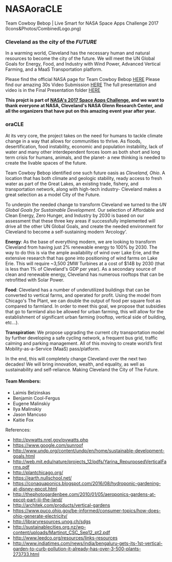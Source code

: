 # NASAoraCLE
Team Cowboy Bebop | Live Smart for NASA Space Apps Challenge 2017
(Icons&Photos/CombinedLogo.png)


### Cleveland as the city of the _FUTURE_
In a warming world, Cleveland has the necessary human and natural resources to become the city of the future. We will meet the UN Global Goals for Energy, Food, and Industry with Wind Power, Advanced Vertical Farming, and a MaaS Transportation platform.

Please find the official NASA page for Team Cowboy Bebop [HERE](https://2017.spaceappschallenge.org/challenges/earth-and-us/live-smart/teams/team-cowboy-bebop/project)
Please find our amazing 30s Video Submission [HERE](https://youtu.be/entbuYTro0E)
The full presentation and video is in the Final Presentation folder [HERE](https://github.com/DragonID/NASAoraCLE/tree/master/Final%20Presentation)


**This projct is part of [NASA's 2017 Space Apps Challenge](https://2017.spaceappschallenge.org/), and we want to thank everyone at NASA, Cleveland's NASA Glenn Research Center, and all the organizers that have put on this amazing event year after year.**


### oraCLE
At its very core, the project takes on the need for humans to tackle climate change in a way that allows for communities to thrive. As floods, desertification, food instability, economic and population instability, lack of water and many other interdependent forces loom as both short and long term crisis for humans, animals, and the planet- a new thinking is needed to create the livable spaces of the future.

Team Cowboy Bebop identified one such future oasis as _Cleveland, Ohio_. A location that has both climate and geologic stability, ready access to fresh water as part of the Great Lakes, an existing trade, fishery, and transportation network, along with high-tech industry- Cleveland makes a great selection as a model City of the Future.

To underpin the needed change to transform Cleveland we turned to the _UN Global Goals for Sustainable Development_. Our selection of Affordable and Clean Energy, Zero Hunger, and Industry by 2030 is based on our assessment that these three key areas if successfully implemented will drive all the other UN Global Goals, and create the needed environment for Cleveland to become a self-sustaining modern ‘Arcology’.

**Energy**: As the base of everything modern, we are looking to transform Cleveland from having just 2% renewable energy to 100% by 2030. The way to do this is via the ample availability of wind over Lake Erie, and the extensive research that has gone into positioning of wind farms on Lake Erie. This will require ~3,500 2MW Turbines at a cost of $14B by 2030 (that is less than 1% of Cleveland's GDP per year). As a secondary source of clean and renewable energy, Cleveland has numerous rooftops that can be retrofitted with Solar Power.

**Food**: Cleveland has a number of underutilized buildings that can be converted to vertical farms, and operated for profit. Using the model from Chicago's The Plant, we can double the output of food per square foot as compared to farmland. In order to meet this goal, we propose that subsidies that go to farmland also be allowed for urban farming, this will allow for the establishment of significant urban farming (rooftop, vertical side of building, etc...).

**Transpiration**: We propose upgrading the current city transportation model by further developing a safe cycling network, a frequent bus grid, traffic calming and parking management. All of this moving to create world’s first Mobility-as-a-Service (MaaS) pass/platform.

In the end, this will completely change Cleveland over the next two decades! We will bring innovation, wealth, and equality, as well as sustainability and self-reliance. Making Cleveland the City of The Future. 

#### Team Members:
- Laimis Belzinskas
- Benjamin Cool-Fergus
- Eugene Malinskiy
- Ilya Malinskiy
- Jason Mancuso
- Kaitie Fox


References:

- http://pvwatts.nrel.gov/pvwatts.php
- https://www.google.com/sunroof
- http://www.undp.org/content/undp/en/home/sustainable-development-goals.html
- http://web.mit.edu/nature/projects_12/pdfs/Yarina_RepurposedVerticalFarms.pdf
- http://plantchicago.org/
- https://earth.nullschool.net/
- https://conaquaponics.blogspot.com/2016/08/hydroponic-gardening-at-disney-epcot.html
- http://thephotogardenbee.com/2010/01/05/aeroponics-gardens-at-epcot-part-iii-the-land/
- http://architek.com/products/vertical-gardens
- https://www.puco.ohio.gov/be-informed/consumer-topics/how-does-ohio-generate-electricity/
- http://libraryresources.unog.ch/sdgs
- http://sustainablecities.org.nz/wp-content/uploads/Martinot_CSC_Sep12_pt2.pdf
- http://www.leedco.org/resources/links-resources
- http://www.indiatimes.com/news/india/bengaluru-gets-its-1st-vertical-garden-to-curb-pollution-it-already-has-over-3-500-plants-273733.html 
